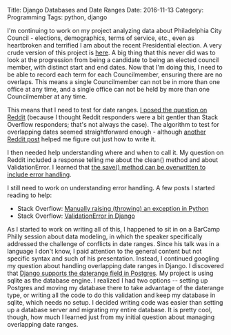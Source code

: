 Title: Django Databases and Date Ranges
Date: 2016-11-13
Category: Programming
Tags: python, django


I'm continuing to work on my project analyzing data about Philadelphia City Council - elections, demographics, terms of service, etc., even as heartbroken and terrified I am about the recent Presidential election.  A very crude version of this project is [here](http://phlcitycouncil.pythonanywhere.com/).  A big thing that this never did was to look at the progression from being a candidate to being an elected council member, with distinct start and end dates.  Now that I'm doing this, I need to be able to record each term for each Councilmember, ensuring there are no overlaps.  This means a single Councilmember can not be in more than one office at any time, and a single office can not be held by more than one Councilmember at any time.

This means that I need to test for date ranges.  [I posed the question on Reddit](https://www.reddit.com/r/learnpython/comments/5cgavm/django_model_prevent_overlapping_dates/) (because I thought Reddit responders were a bit gentler than Stack Overflow responders; that's not always the case).  The algorithm to test for overlapping dates seemed straightforward enough - although [another Reddit post](https://www.reddit.com/r/django/comments/2ckxdy/dealing_with_start_and_end_date_fields/) helped me figure out just how to write it.  

I then needed help understanding where and when to call it. My question on Reddit included a response telling me about the clean() method and about ValidationError. I learned that [the save() method can be overwritten to include error handling](https://docs.djangoproject.com/en/1.10/ref/models/instances/#django.db.models.Model.save).

I still need to work on understanding error handling.  A few posts I started reading to help:

* Stack Overflow: [Manually raising (throwing) an exception in Python](http://stackoverflow.com/questions/2052390/manually-raising-throwing-an-exception-in-python?rq=1) 
* Stack Overflow: [ValidationError in Django](http://stackoverflow.com/questions/8557885/validationerror-in-django)

As I started to work on writing all of this, I happened to sit in on a BarCamp Philly session about data modeling, in which the speaker specifically addressed the challenge of conflicts in date ranges. Since his talk was in a language I don't know, I paid attention to the general content but not specific syntax and such of his presentation.  Instead, I continued googling my question about handling overlapping date ranges in Django.  I discovered that [Django supports the daterange field in Postgres](https://docs.djangoproject.com/en/1.10/ref/contrib/postgres/fields/#daterangefield).  My project is using sqlite as the database engine.  I realized I had two options -- setting up Postgres and moving my database there to take advantage of the daterange type, or writing all the code to do this validation and keep my database in sqlite, which needs no setup.  I decided writing code was easier than setting up a database server and migrating my entire database. It is pretty cool, though, how much I learned just from my initial question about managing overlapping date ranges.
